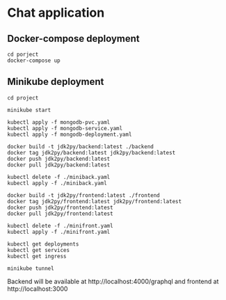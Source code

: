 # Chat application

## Docker-compose deployment

``````
cd porject
docker-compose up
``````

## Minikube deployment

```
cd project

minikube start

kubectl apply -f mongodb-pvc.yaml
kubectl apply -f mongodb-service.yaml
kubectl apply -f mongodb-deployment.yaml

docker build -t jdk2py/backend:latest ./backend
docker tag jdk2py/backend:latest jdk2py/backend:latest
docker push jdk2py/backend:latest
docker pull jdk2py/backend:latest

kubectl delete -f ./miniback.yaml
kubectl apply -f ./miniback.yaml

docker build -t jdk2py/frontend:latest ./frontend
docker tag jdk2py/frontend:latest jdk2py/frontend:latest
docker push jdk2py/frontend:latest
docker pull jdk2py/frontend:latest

kubectl delete -f ./minifront.yaml
kubectl apply -f ./minifront.yaml

kubectl get deployments
kubectl get services
kubectl get ingress

minikube tunnel
```

Backend will be available at http://localhost:4000/graphql and frontend at http://localhost:3000
